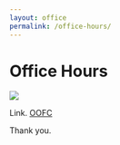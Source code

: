 ```yaml
---
layout: office
permalink: /office-hours/
---
```


# Office Hours

![](https://clarkart.files.wordpress.com/2010/12/saint-jerome-in-his-study.jpg)

Link. [OOFC]()

Thank you.

